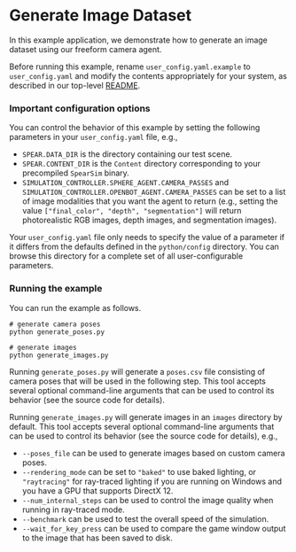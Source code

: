 # Generate Image Dataset

In this example application, we demonstrate how to generate an image dataset using our freeform camera agent.

Before running this example, rename `user_config.yaml.example` to `user_config.yaml` and modify the contents appropriately for your system, as described in our top-level [README](http://github.com/isl-org/spear).

### Important configuration options

You can control the behavior of this example by setting the following parameters in your `user_config.yaml` file, e.g.,
  - `SPEAR.DATA_DIR` is the directory containing our test scene.
  - `SPEAR.CONTENT_DIR` is the `Content` directory corresponding to your precompiled `SpearSim` binary.
  - `SIMULATION_CONTROLLER.SPHERE_AGENT.CAMERA_PASSES` and `SIMULATION_CONTROLLER.OPENBOT_AGENT.CAMERA_PASSES` can be set to a list of image modalities that you want the agent to return (e.g., setting the value `["final_color", "depth", "segmentation"]` will return photorealistic RGB images, depth images, and segmentation images).

Your `user_config.yaml` file only needs to specify the value of a parameter if it differs from the defaults defined in the `python/config` directory. You can browse this directory for a complete set of all user-configurable parameters.

### Running the example

You can run the example as follows.

```console
# generate camera poses
python generate_poses.py

# generate images
python generate_images.py
```

Running `generate_poses.py` will generate a `poses.csv` file consisting of camera poses that will be used in the following step. This tool accepts several optional command-line arguments that can be used to control its behavior (see the source code for details).

Running `generate_images.py` will generate images in an `images` directory by default. This tool accepts several optional command-line arguments that can be used to control its behavior (see the source code for details), e.g.,
  - `--poses_file` can be used to generate images based on custom camera poses.
  - `--rendering_mode` can be set to `"baked"` to use baked lighting, or `"raytracing"` for ray-traced lighting if you are running on Windows and you have a GPU that supports DirectX 12.
  - `--num_internal_steps` can be used to control the image quality when running in ray-traced mode.
  - `--benchmark` can be used to test the overall speed of the simulation.
  - `--wait_for_key_press` can be used to compare the game window output to the image that has been saved to disk.
